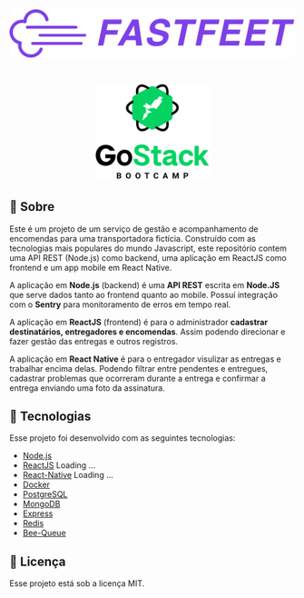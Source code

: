 <br/>
<h1 align="center">
  <img alt="FastFeet" title="FastFeet" src=".github/fastfeetlogo.png" />
</h1>

<h1 align="center">
<img alt="GoStack" src=".github/GoStackLogo.png" width="200px" />
</h1>

## 📜 Sobre
Este é um projeto de um serviço de gestão e acompanhamento de encomendas para uma transportadora fictícia. Construído com as tecnologias mais populares do mundo Javascript, este repositório contem uma API REST (Node.js) como backend, uma aplicação em ReactJS como frontend e um app mobile em React Native.

A aplicação em **Node.js** (backend) é uma **API REST** escrita em **Node.JS** que serve dados tanto ao frontend quanto ao mobile. Possuí integração com o **Sentry** para monitoramento de erros em tempo real.

A aplicação em **ReactJS** (frontend) é para o administrador **cadastrar destinatários, entregadores e encomendas**. Assim podendo direcionar e fazer gestão das entregas e outros registros.

A aplicação em **React Native** é para o entregador visulizar as entregas e trabalhar encima delas. Podendo filtrar entre pendentes e entregues, cadastrar problemas que ocorreram durante a entrega e confirmar a entrega enviando uma foto da assinatura.

## :rocket: Tecnologias

Esse projeto foi desenvolvido com as seguintes tecnologias:

- [Node.js](https://nodejs.org/en/) 
- [ReactJS](https://reactjs.org/) Loading ...
- [React-Native](https://reactnative.dev/) Loading ...
- [Docker](https://www.docker.com/) 
- [PostgreSQL](https://www.postgresql.org/) 
- [MongoDB](https://www.mongodb.com/) 
- [Express](https://github.com/expressjs/express)
- [Redis](https://redis.io/) 
- [Bee-Queue](https://github.com/bee-queue/bee-queue)

## :memo: Licença

Esse projeto está sob a licença MIT.
